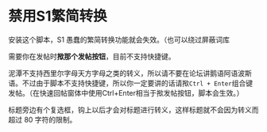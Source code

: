 # 禁用S1繁简转换

安装这个脚本，S1 愚蠢的繁简转换功能就会失效。（也可以绕过屏蔽词库

需要你在发帖时**揿那个发帖按钮**，目前不支持快捷键。

泥潭不支持西里尔字母天方字母之类的转义，所以请不要在论坛讲鹅语阿语波斯语。不过由于脚本不支持快捷键，所以你一定要讲的话请揿`Ctrl + Enter`组合键发帖。（在快速回帖窗体中使用Ctrl+Enter相当于揿发帖按钮，脚本会生效。）

标题旁边有个复选框，钩上以后才会对标题进行转义，这样标题就不会因为转义而超过 80 字符的限制。
